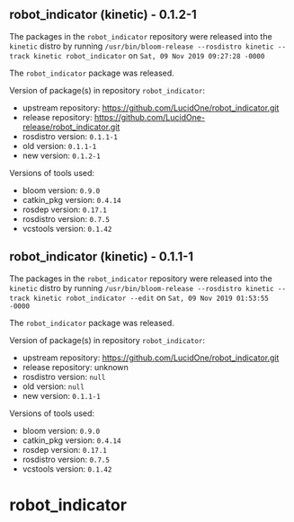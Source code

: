 ## robot_indicator (kinetic) - 0.1.2-1

The packages in the `robot_indicator` repository were released into the `kinetic` distro by running `/usr/bin/bloom-release --rosdistro kinetic --track kinetic robot_indicator` on `Sat, 09 Nov 2019 09:27:28 -0000`

The `robot_indicator` package was released.

Version of package(s) in repository `robot_indicator`:

- upstream repository: https://github.com/LucidOne/robot_indicator.git
- release repository: https://github.com/LucidOne-release/robot_indicator.git
- rosdistro version: `0.1.1-1`
- old version: `0.1.1-1`
- new version: `0.1.2-1`

Versions of tools used:

- bloom version: `0.9.0`
- catkin_pkg version: `0.4.14`
- rosdep version: `0.17.1`
- rosdistro version: `0.7.5`
- vcstools version: `0.1.42`


## robot_indicator (kinetic) - 0.1.1-1

The packages in the `robot_indicator` repository were released into the `kinetic` distro by running `/usr/bin/bloom-release --rosdistro kinetic --track kinetic robot_indicator --edit` on `Sat, 09 Nov 2019 01:53:55 -0000`

The `robot_indicator` package was released.

Version of package(s) in repository `robot_indicator`:

- upstream repository: https://github.com/LucidOne/robot_indicator.git
- release repository: unknown
- rosdistro version: `null`
- old version: `null`
- new version: `0.1.1-1`

Versions of tools used:

- bloom version: `0.9.0`
- catkin_pkg version: `0.4.14`
- rosdep version: `0.17.1`
- rosdistro version: `0.7.5`
- vcstools version: `0.1.42`


# robot_indicator